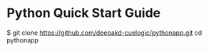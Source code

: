# Python Quick Start Guide

$ git clone https://github.com/deepakd-cuelogic/pythonapp.git
cd pythonapp
